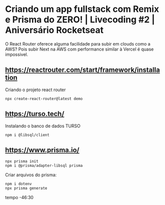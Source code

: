 # Criando um app fullstack com Remix e Prisma do ZERO! | Livecoding #2 | Aniversário Rocketseat

O React Router oferece alguma facilidade para subir em clouds como a AWS? Pois subir Next na AWS com performance similar à Vercel é quase impossivel.

## https://reactrouter.com/start/framework/installation
 Criando o projeto react router
 ```
 npx create-react-router@latest demo
 ```

## https://turso.tech/
 Instalando o banco de dados TURSO
 ```
 npm i @libsql/client
 ```

## https://www.prisma.io/
 ```
 npx prisma init
 npm i @prisma/adapter-libsql prisma
 ```
 Criar arquivos do prisma:
 
 ```
 npm i dotenv
 npx prisma generate
 ```
 tempo -46:30